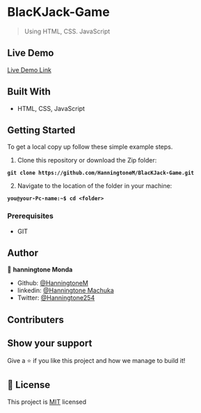 # BlacKJack-Game

> Using HTML, CSS. JavaScript

## Live Demo

[Live Demo Link](https://hanningtonem.github.io/BlacKJack-Game/)


## Built With

- HTML, CSS, JavaScript

## Getting Started

To get a local copy up follow these simple example steps.

1. Clone this repository or download the Zip folder:

**``git clone https://github.com/HanningtoneM/BlacKJack-Game.git``**

2. Navigate to the location of the folder in your machine:

**``you@your-Pc-name:~$ cd <folder>``**

### Prerequisites

- GIT

## Author

👤 **hanningtone Monda**

- Github: [@HanningtoneM](https://github.com/HanningtoneM)
- linkedin: [@Hanningtone Machuka](https://www.linkedin.com/in/hanningtone-machuka-58501722a)
- Twitter: [@Hanningtone254](https://twitter.com/Hanningtone254?t=YVXXz9EZzOhR5vPi3DlHDQ&s=09)


## Contributers

## Show your support

Give a ⭐️ if you like this project and how we manage to build it!

## 📝 License

This project is [MIT](./MIT.md) licensed